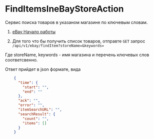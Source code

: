 # FindItemsIneBayStoreAction

Сервис поиска товаров в указаном магазине по ключевым словам.

1) [eBay Начало работы](../README.md)

2) Для того что бы получить список товаров, отправте `GET` запрос 
`/api/v1/ebay/findItem?storeName=&keywords=`

Где storeName, keywords - имя магазина и перечень ключевых слов соответсвенно.

Ответ прийдет в json формате, вида 
```json
    {
      "time": {
        "start": "",
        "end": ""
      },
      "ack": "", 
      "error": "",
      "itemSearchURL": "", 
      "searchResult": {
        "count": "",
        "items": []
      }
    }
```


